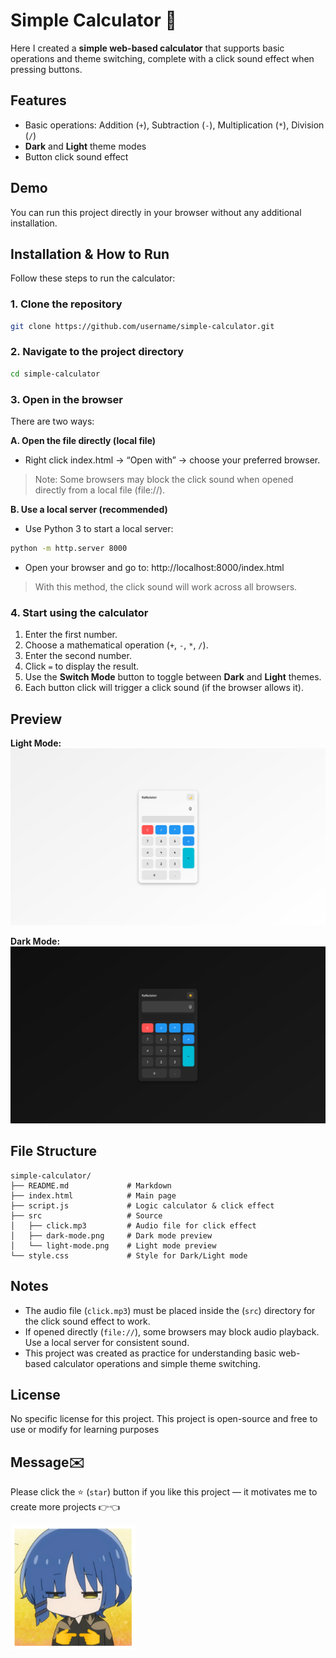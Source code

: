 # Simple Calculator 🔢

Here I created a **simple web-based calculator** that supports basic operations and theme switching, complete with a click sound effect when pressing buttons.


## Features
- Basic operations: Addition (`+`), Subtraction (`-`), Multiplication (`*`), Division (`/`)
- **Dark** and **Light** theme modes
- Button click sound effect

## Demo
You can run this project directly in your browser without any additional installation.  
  


## Installation & How to Run
Follow these steps to run the calculator:

### 1. Clone the repository
```bash
git clone https://github.com/username/simple-calculator.git
```

### 2. Navigate to the project directory
```bash
cd simple-calculator
```

### 3. Open in the browser

There are two ways:

**A. Open the file directly (local file)**
- Right click index.html → “Open with” → choose your preferred browser.

>Note: Some browsers may block the click sound when opened directly from a local file (file://). 

**B. Use a local server (recommended)**
- Use Python 3 to start a local server:
```bash
python -m http.server 8000
```
- Open your browser and go to: http://localhost:8000/index.html

>With this method, the click sound will work across all browsers.

### 4. Start using the calculator
1. Enter the first number.
2. Choose a mathematical operation (`+`, `-`, `*`, `/`).
3. Enter the second number.
4. Click `=` to display the result.
5. Use the **Switch Mode** button to toggle between **Dark** and **Light** themes.
6. Each button click will trigger a click sound (if the browser allows it).

## Preview
**Light Mode:**  
![Light Mode Screenshot](/src/light-mode.png)  

**Dark Mode:**  
![Dark Mode Screenshot](/src/dark-mode.png)  

## File Structure
```
simple-calculator/
├── README.md             # Markdown 
├── index.html            # Main page
├── script.js             # Logic calculator & click effect
├── src                   # Source
│   ├── click.mp3         # Audio file for click effect
│   ├── dark-mode.png     # Dark mode preview
│   └── light-mode.png    # Light mode preview
└── style.css             # Style for Dark/Light mode

```

## Notes
- The audio file (`click.mp3`) must be placed inside the (`src`) directory for the click sound effect to work.
- If opened directly (`file://`), some browsers may block audio playback. Use a local server for consistent sound.
- This project was created as practice for understanding basic web-based calculator operations and simple theme switching.

## License
No specific license for this project. This project is open-source and free to use or modify for learning purposes

## Message✉️
Please click the ⭐ (`star`) button if you like this project — it motivates me to create more projects 👉👈

<img src="src/pwissss.png" alt="Light Mode" width="200">

